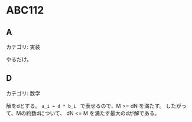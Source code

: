 # ABC112

## A
カテゴリ: 実装

やるだけ。

## D
カテゴリ: 数学

解をdとする。 `a_i = d * b_i ` で表せるので、M >= dN を満たす。
したがって、Mの約数dについて、 dN <= M を満たす最大のdが解である。
